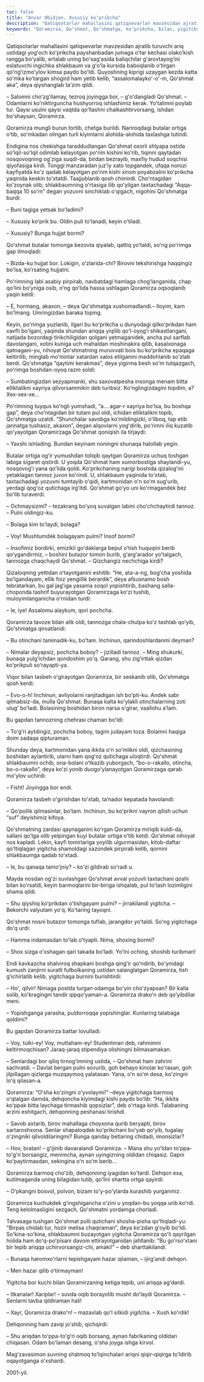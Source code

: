```yaml
---
toc: false
title: "Anvar Obidjon. Xususiy koʻprikcha"
description: "Qatiqsotarlar mahallasini qatiqsevarlar mavzesidan ajratib turuvchi ariq ustidagi yogʻoch koʻprikcha payshanbadan..."
keywords: "Qoramirza, Qoʻshmat, Qoʻshmatga, koʻprikcha, bilan, yigitcha, boʻldi, kelib, butalar, ortiga, kirdi, bormi, poʻrimga, ariqqa, Qoramirzaga, tannoz, koʻzi, pochcha, Inchinun, yigitchaga"
---
```


Qatiqsotarlar mahallasini qatiqsevarlar mavzesidan ajratib turuvchi ariq ustidagi yogʻoch koʻprikcha payshanbadan jumaga oʻtar kechasi olakoʻkish rangga boʻyalib, ertalab uning boʻsagʻasida baliqchilar gʻarovtayogʻini eslatuvchi ingichka shlakbaum va gʻoʻla kursida baboqlanib oʻtirgan qoʻngʻizmoʻylov kimsa paydo boʻldi. Quyoshning kiprigi uzaygan kezda katta soʻmka koʻtargan shogird ham yetib kelib, “assalomalaykoʻ-oʻ-m, Qoʻshmat aka”, deya qiyshanglab taʼzim qildi.

– Salomni choʻzgʻilamay, tezroq joyingga bor, – gʻoʻdangladi Qoʻshmat. – Odamlarni koʻniktirguncha hushyorroq ishlashimiz kerak. Yoʻtalimni poylab tur. Qaysi usulni qaysi vaqtda qoʻllashni chalkashtirvorsang, ishdan boʻshaysan, Qoramirza.

Qoramirza mungli burun tortib, chetga burildi. Nariroqdagi butalar ortiga oʻtib, soʻmkadan olingan turli kiyimlarni alohida-alohida taxlashga tutindi.

Endigina nos chekishga taraddudlangan Qoʻshmat oxorli shlyapa ostida soʻlqil-soʻlqil odimlab kelayotgan poʻrim kishini koʻrib, tiqinni qaytadan nosqovoqning ogʻziga suqdi-da, birdan bezrayib, maxfiy hudud soqchisi qiyofasiga kirdi. Tonggi manzaradan juzʼiy xato topgandek, ufqqa norozi kayfiyatda koʻz qadab kelayotgan poʻrim kishi xirom poyabzalini koʻprikcha yaqinida keskin toʻxtatdi. Taajjublanib qosh chimirdi. Choʻntagidan koʻzoynak olib, shlakbaumning oʻrtasiga ilib qoʻyilgan taxtachadagi “Aqqa-baqqa 10 soʻm” degan yozuvni sinchiklab oʻqigach, nigohini Qoʻshmatga burdi:

– Buni tagiga yetsak boʻladimi?

– Xususiy koʻprik bu. Oldin puli toʻlanadi, keyin oʻtiladi.

– Xususiy? Bunga hujjat bormi?

Qoʻshmat butalar tomonga bezovta qiyalab, qattiq yoʻtaldi, soʻng poʻrimga gap ilmoqladi:

– Bizda-ku hujjat bor. Lokigin, oʻzlarida-chi? Birovni tekshirishga haqqingiz boʻlsa, koʻrsating hujjatni.

Poʻrimning labi asabiy pirpirab, navbatdagi hamlaga chogʻlanganida, chap qoʻlini boʻyniga osib, oʻng qoʻlida hassa ushlagan Qoramirza oqsoqlanib yaqin keldi:

– E, hormang, akaxon, – deya Qoʻshmatga xushomadlandi.– Iloyim, kam boʻlmang. Umringizdan baraka toping.

Keyin, poʻrimga yuzlanib, ilgari bu koʻprikcha u dunyodagi qilkoʻprikdan ham xavfli boʻlgani, yaqinda shundan ariqqa yiqilib qoʻl-oyogʻi shikastlangani, natijada bozordagi tirikchiligidan qolgani yetmaganidek, ancha pul sarflab davolangani, xotini kuniga uch mahaldan moshinakira qilib, kasalxonaga qatnagani-yu, nihoyat Qoʻshmatning muruvvati bois bu koʻprikcha epaqaga keltirilib, minglab moʻminlar xatardan xalos etilganini maddohlanib soʻzlab berdi. Qoʻshmatga “qaytimi kerakmas”, deya yigirma besh soʻm tutqazgach, poʻrimga boshdan-oyoq razm soldi:

– Sumbatingizdan sezyapmanki, shu saxovatpesha insonga menam bitta elliktalikni xayriya qilvorsammikin deb turibsiz. Koʻnglingizdagini topdim, a? Xex-xex-xe…

Poʻrimning tuyqus koʻngli yumshadi, “a… agar-r xayriya boʻlsa, bu boshqa gap”, deya choʻntagidan bir tutam pul oldi, ichidan elliktalikni topib, Qoʻshmatga uzatdi. “Shunchalar savobga koʻmildingizki, oʻliboq, tap etib jannatga tushasiz, akaxon”, degan alqovlarni yogʻdirib, poʻrimni iliq kuzatib qoʻyayotgan Qoramirzaga Qoʻshmat qoniqish ila tirjaydi:

– Yaxshi ishlading. Bundan keyinam noningni shunaqa halollab yegin.

Butalar ortiga ogʻir yumushdan toliqib qaytgan Qoramirza uchuq toshgan labiga sigaret qistirdi. U yoqda Qoʻshmat ham xumorbostiga shaylandi-yu, nosqovogʻi yana qoʻlida qoldi. Koʻprikchaning narigi boshida qizalogʻini yetaklagan tannoz juvon koʻrindi. U, shlakbaum yaqinida toʻxtab, taxtachadagi yozuvni tumtayib oʻqidi, kartmonidan oʻn soʻm sugʻurib, yerdagi qogʻoz qutichaga irgʻitdi. Qoʻshmat goʻyo uni koʻrmagandek bez boʻlib turaverdi.

– Ochmaysizmi? – tezakrang boʻyoq suvalgan labini choʻchchaytirdi tannoz. – Pulni oldingiz-ku.

– Bolaga kim toʻlaydi, bolaga?

– Voy! Mushtumdek bolagayam pulmi? Insof bormi?

– Insofimiz bordirki, emizikli goʻdaklarga bepul oʻtish huquqini berib qoʻygandirmiz, – boshini butazor tomon burib, gʻargʻarador yoʻtalgach, tannozga chaqchaydi Qoʻshmat. – Qizchangiz nechchiga kirdi?

Qizaloqning yettidan oʻtayotganini eshitib: “He, ata-a-ng, bogʻcha yoshida boʻlgandayam, ellik foiz yengillik berardik”, deya afsusnamo bosh tebratarkan, bu gal jagʻiga yasama soqol yopishtirib, bashang salla-choponda tashrif buyurayotgan Qoramirzaga koʻzi tushib, muloyimlanganicha oʻrnidan turdi:

– Ie, iye! Assalomu alaykum, qori pochcha.

Qoramirza tavoze bilan alik oldi, tannozga chala-chulpa koʻz tashlab qoʻyib, Qoʻshmatga qiroatlandi:

– Bu otinchani tanimadik-ku, boʻtam. Inchinun, qarindoshlardanmi deyman?

– Nimalar deyapsiz, pochcha boboy? – jizilladi tannoz. – Ming shukurki, bunaqa yulgʻichdan qondoshim yoʻq. Qarang, shu zigʻirttak qizdan koʻprikpuli soʻrayapti-ya.

Viqor bilan tasbeh oʻgirayotgan Qoramirza, bir seskanib olib, Qoʻshmatga qosh kerdi:

– Evo-o-h! Inchinun, avliyolarni ranjitadigan ish boʻpti-ku. Andek sabr qilmabsiz-da, mulla Qoʻshmat. Bunaqa kalta koʻylakli otinchalarning zoti ulugʻ boʻladi. Bolasining boshidan biron narsa oʻgirar, vaallohu aʼlam.

Bu gapdan tannozning chehrasi chaman boʻldi:

– Toʻgʻri aytdingiz, pochcha boboy, tagim judayam toza. Bolamni haqiga doim sadaqa qipturaman.

Shunday deya, kartmonidan yana ikkita oʻn soʻmlikni oldi, qizchasining boshidan aylantirib, ularni ham qogʻoz qutichaga uloqtirdi. Qoʻshmat shlakbaumni ochib, ona-bolani oʻtkazib yuborgach, “bo-o-rakallo, otincha, bo-o-rakallo”, deya koʻzi yonib duogoʻylanayotgan Qoramirzaga qarab moʻylov uchirdi:

– Fisht! Joyingga bor endi.

Qoramirza tasbeh oʻgirishdan toʻxtab, taʼnador kepatada havolandi:

– Qoʻpollik qilmasinlar, boʻtam. Inchinun, bu koʻprikni vayron qilish uchun “suf” deyishimiz kifoya.

Qoʻshmatning zardasi qaynaganini koʻrgan Qoramirza miriqib kuldi-da, sallani qoʻlga olib yelpingan kuyi butalar ortiga oʻtib ketdi. Qoʻshmat nihoyat nos kapladi. Lekin, kayfi tomirlariga yoyilib ulgurmasidan, kitob-daftar qoʻltiqlagan yigitcha shamoldagi xazondek pirpirab kelib, qornini shlakbaumga qadab toʻxtadi.

– Ie, bu qanaqa tamoʻjniy? – koʻzi gildirab soʻradi u.

Mayda nosdan ogʻzi suvlashgan Qoʻshmat avval yozuvli taxtachani qoshi bilan koʻrsatdi, keyin barmoqlarini bir-biriga ishqalab, pul toʻlash lozimligini shama qildi.

– Shu qiyshiq koʻprikdan oʻtishgayam pulmi? – jirrakilandi yigitcha. – Bekorchi valyutam yoʻq. Koʻtaring tayoqni.

Qoʻshmat nosni butazor tomonga tuflab, jarangdor yoʻtaldi. Soʻng yigitchaga doʻq urdi:

– Hamma indamasdan toʻlab oʻtyapti. Nima, shoxing bormi?

– Shox sizga oʻxshagan qari takada boʻladi. Yoʻlni oching, shoshib turibman!

Endi kavkazcha shalviroq shapkani boshga qingʻir qoʻndirib, boʻynidagi kumush zanjirni suratli futbolkaning ustidan salanglatgan Qoramirza, tish gʻichirlatib kelib, yigitchaga burnini burishtirdi:

– Hoʻ, qilvir! Nimaga postda turgan odamga boʻyin choʻzyapsan? Bir kalla solib, koʻkragingni tandir qipqoʻyaman-a. Qoramirza drakoʻn deb qoʻyibdilar meni.

– Yopishganga yarasha, puldorroqqa yopishinglar. Kunlaring talabaga qoldimi?

Bu gapdan Qoramirza battar lovulladi:

– Voy, tulki-ey! Voy, muttaham-ey! Studentman deb, rahmimni keltirmoqchisan? Jaraq-jaraq stipendiya olishingni bilmasamakan.

– Senlardagi bor qiliq tirnogʻimning ustida, – Qoʻshmat ham zahrini sachratdi. – Davlat bergan pulni sovurib, goh behayo kinolar koʻrasan, goh jilpillagan qizlarga muzqaymoq yalatasan. Yana, oʻn soʻm desa, koʻzingni loʻq qilasan-a.

Qoramirza: “Oʻsha koʻzingni oʻyvolaymi!” –deya yigitchaga barmoq oʻqtalgan damda, dehqoncha kiyimdagi kishi paydo boʻlib: “Ha, ikkita koʻppak bitta laychaga tirmashib qopsizlar”, deb oʻrtaga kirdi. Talabaning arzini eshitgach, dehqonning peshanasi tirishdi.

– Savob axtarib, birov mahallaga choyxona qurib beryapti, birov sartaroshxona. Senlar shapaloqdek koʻprikchani boʻyab qoʻyib, tugalay oʻzingniki qilvoldilaringmi? Bunga qanday betlaring chidadi, imonsizlar?

– Hov, bratan! – gʻijinib davaralandi Qoramirza. – Mana shu yoʻldan toʻppa-toʻgʻri borsangiz, menimcha, aynan uyingizning oldidan chiqasiz. Gapni koʻpaytirmasdan, sekingina oʻn soʻm berib…

Qoramirza barmoq choʻzib, dehqonning iyagidan koʻtardi. Dehqon esa, kutilmaganda uning bilagidan tutib, qoʻlini shartta ortga qayirdi:

– Oʻpkangni bosvol, polvon, bizam toʻy-poʻylarda kurashib yurganmiz.

Qoramirza kuchukdek gʻingshigancha oʻzini u yoqdan-bu yoqqa urib koʻrdi. Teng kelolmasligini sezgach, Qoʻshmatni yordamga chorladi.

Talvasaga tushgan Qoʻshmat pulli qutichani shosha-pisha qoʻltiqladi-yu: “Birpas chidab tur, hozir melisa chaqiraman”, deya koʻzdan gʻoyib boʻldi. Soʻkina-soʻkina, shlakbaumni buzayotgan yigitcha Qoramirza qoʻli qayrilgan holida ham doʻq-poʻpisani davom ettirayotganidan jahllanib: “Bu goʻrsoʻxtani bir tepib ariqqa uchirvorsangiz-chi, amaki!” – deb sharttakilandi.

– Bunaqa haromxoʻrlarni tepishgayam hazar qilaman, – ijirgʻandi dehqon.

– Men hazar qilib oʻtirmayman!

Yigitcha bor kuchi bilan Qoramirzaning ketiga tepib, uni ariqqa agʻdardi.

– Itkanalar! Xariplar! – suvda oqib borayotib musht doʻlaydi Qoramirza. – Senlarni tavba qildiraman hali!

– Xayr, Qoramirza drakoʻn! – mazaxlab qoʻl silkidi yigitcha. – Xush koʻrdik!

Dehqonning ham zavqi joʻshib, qichqirdi:

– Shu ariqdan toʻppa-toʻgʻri oqib borsang, aynan fabrikaning oldidan chiqasan. Odam boʻlaman desang, oʻsha joyga ishga kirvol.

Magʻzavasimon suvning shatmoq toʻlqinchalari ariqni qiqir-qiqirga toʻldirib oqayotganga oʻxshardi.

2001-yil.